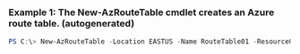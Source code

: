 ### Example 1: The New-AzRouteTable cmdlet creates an Azure route table. (autogenerated)
```powershell
PS C:\> New-AzRouteTable -Location EASTUS -Name RouteTable01 -ResourceGroupName ResourceGroup11
```

